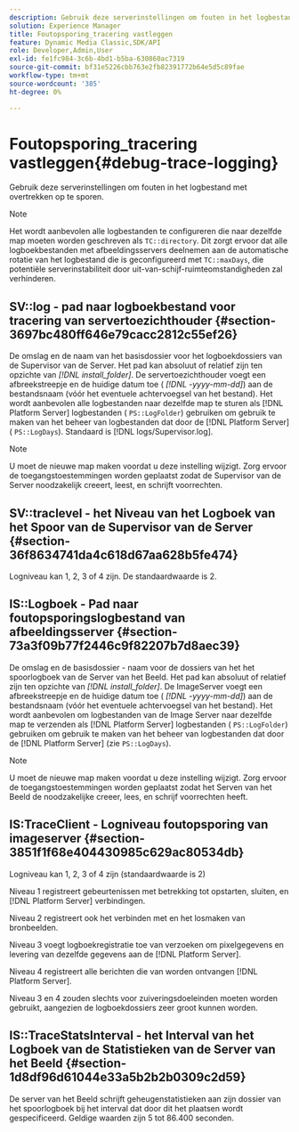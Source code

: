 ```yaml
---
description: Gebruik deze serverinstellingen om fouten in het logbestand met overtrekken op te sporen.
solution: Experience Manager
title: Foutopsporing_tracering vastleggen
feature: Dynamic Media Classic,SDK/API
role: Developer,Admin,User
exl-id: fe1fc984-3c6b-4bd1-b5ba-630860ac7319
source-git-commit: bf31e5226cbb763e2fb82391772b64e5d5c89fae
workflow-type: tm+mt
source-wordcount: '385'
ht-degree: 0%

---
```


# Foutopsporing_tracering vastleggen{#debug-trace-logging}

Gebruik deze serverinstellingen om fouten in het logbestand met overtrekken op te sporen.

>[!NOTE]
>
>Het wordt aanbevolen alle logbestanden te configureren die naar dezelfde map moeten worden geschreven als `TC::directory`. Dit zorgt ervoor dat alle logboekbestanden met afbeeldingsservers deelnemen aan de automatische rotatie van het logbestand die is geconfigureerd met `TC::maxDays`, die potentiële serverinstabiliteit door uit-van-schijf-ruimteomstandigheden zal verhinderen.

## SV::log - pad naar logboekbestand voor tracering van servertoezichthouder {#section-3697bc480ff646e79cacc2812c55ef26}

De omslag en de naam van het basisdossier voor het logboekdossiers van de Supervisor van de Server. Het pad kan absoluut of relatief zijn ten opzichte van *[!DNL install_folder]*. De servertoezichthouder voegt een afbreekstreepje en de huidige datum toe ( *[!DNL -yyyy-mm-dd]*) aan de bestandsnaam (vóór het eventuele achtervoegsel van het bestand). Het wordt aanbevolen alle logbestanden naar dezelfde map te sturen als [!DNL Platform Server] logbestanden ( `PS::LogFolder`) gebruiken om gebruik te maken van het beheer van logbestanden dat door de [!DNL Platform Server] ( `PS::LogDays`). Standaard is [!DNL logs/Supervisor.log].

>[!NOTE]
>
>U moet de nieuwe map maken voordat u deze instelling wijzigt. Zorg ervoor de toegangstoestemmingen worden geplaatst zodat de Supervisor van de Server noodzakelijk creeert, leest, en schrijft voorrechten.

## SV::traclevel - het Niveau van het Logboek van het Spoor van de Supervisor van de Server {#section-36f8634741da4c618d67aa628b5fe474}

Logniveau kan 1, 2, 3 of 4 zijn. De standaardwaarde is 2.

## IS::Logboek - Pad naar foutopsporingslogbestand van afbeeldingsserver {#section-73a3f09b77f2446c9f82207b7d8aec39}

De omslag en de basisdossier - naam voor de dossiers van het het spoorlogboek van de Server van het Beeld. Het pad kan absoluut of relatief zijn ten opzichte van *[!DNL install_folder]*. De ImageServer voegt een afbreekstreepje en de huidige datum toe ( *[!DNL -yyyy-mm-dd]*) aan de bestandsnaam (vóór het eventuele achtervoegsel van het bestand). Het wordt aanbevolen om logbestanden van de Image Server naar dezelfde map te verzenden als [!DNL Platform Server] logbestanden ( `PS::LogFolder`) gebruiken om gebruik te maken van het beheer van logbestanden dat door de [!DNL Platform Server] (zie `PS::LogDays`).

>[!NOTE]
>
>U moet de nieuwe map maken voordat u deze instelling wijzigt. Zorg ervoor de toegangstoestemmingen worden geplaatst zodat het Serven van het Beeld de noodzakelijke creeer, lees, en schrijf voorrechten heeft.

## IS:TraceClient - Logniveau foutopsporing van imageserver {#section-3851f1f68e404430985c629ac80534db}

Logniveau kan 1, 2, 3 of 4 zijn (standaardwaarde is 2)

Niveau 1 registreert gebeurtenissen met betrekking tot opstarten, sluiten, en [!DNL Platform Server] verbindingen.

Niveau 2 registreert ook het verbinden met en het losmaken van bronbeelden.

Niveau 3 voegt logboekregistratie toe van verzoeken om pixelgegevens en levering van dezelfde gegevens aan de [!DNL Platform Server].

Niveau 4 registreert alle berichten die van worden ontvangen [!DNL Platform Server].

Niveau 3 en 4 zouden slechts voor zuiveringsdoeleinden moeten worden gebruikt, aangezien de logboekdossiers zeer groot kunnen worden.

## IS::TraceStatsInterval - het Interval van het Logboek van de Statistieken van de Server van het Beeld {#section-1d8df96d61044e33a5b2b2b0309c2d59}

De server van het Beeld schrijft geheugenstatistieken aan zijn dossier van het spoorlogboek bij het interval dat door dit het plaatsen wordt gespecificeerd. Geldige waarden zijn 5 tot 86.400 seconden.
